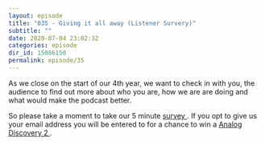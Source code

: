 ```yaml
---
layout: episode
title: "035 - Giving it all away (Listener Survery)"
subtitle: ""
date: 2020-07-04 23:02:32
categories: episode
dir_id: 15086150
permalink: episode/35
---
```

<p>
 As we close on the start of our 4th year, we want to check in with you, the audience to find out more about who you are, how we are are doing and what would make the podcast better.
</p>
<p>
 So please take a moment to take our 5 minute
 <a href="https://forms.gle/F3LYfaoCDdCqQSZY9">
  survey
 </a>
 . If you opt to give us your email address you will be entered to for a chance to win a
 <a href="https://analogdiscovery.com/">
  Analog Discovery 2
 </a>
 .
</p>
